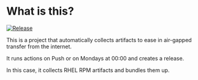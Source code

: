 # What is this?
[![Release](https://github.com/amentumcms/Collector-RHEL-RPM/actions/workflows/collect.yml/badge.svg?branch=main)](https://github.com/amentumcms/Collector-RHEL-RPM/actions/workflows/collect.yml)

This is a project that automatically collects artifacts to ease in air-gapped transfer from the internet.

It runs actions on Push or on Mondays at 00:00 and creates a release.

In this case, it collects RHEL RPM artifacts and bundles them up.
